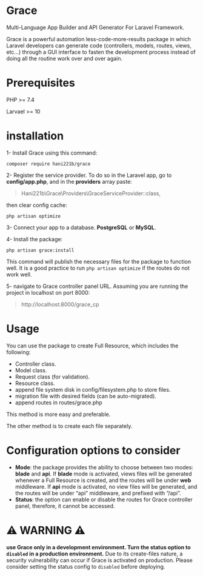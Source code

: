 # Grace
Multi-Language App Builder and API Generator For Laravel Framework.

Grace is a powerful automation less-code-more-results package in which Laravel developers can generate code (controllers, models, routes, views, etc…) through a GUI interface to fasten the development process instead of doing all the routine work over and over again.

# Prerequisites

PHP >= 7.4

Larvael >= 10

# installation

1- Install Grace using this command:

 `composer require hani221b/grace`

2- Register the service provider. To do so in the Laravel app, go to **config/app.php**, and in the **providers** array paste:

> Hani221b\Grace\Providers\GraceServiceProvider::class,

  then clear config cache:

  `php artisan optimize`

3- Connect your app to a database. **PostgreSQL** or **MySQL**.

4- Install the package:

 `php artisan grace:install`

This command will publish the necessary files for the package to function well.
It is a good practice to run `php artisan optimize` if the routes do not work well.

5- navigate to Grace controller panel URL. Assuming you are running the project in localhost on port 8000:

> http://localhost:8000/grace_cp

# Usage

You can use the package to create Full Resource, which includes the following:
- Controller class.
- Model class.
- Request class (for validation).
- Resource class.
- append file system disk in config/filesystem.php to store files.
- migration file with desired fields (can be auto-migrated).
- append routes in routes/grace.php

This method is more easy and preferable.

The other method is to create each file separately. 

# Configuration options to consider

- **Mode**: the package provides the ability to choose between two modes: **blade** and **api**.
If **blade** mode is activated, views files will be generated whenever a Full Resource is created, and the routes will be under **web** middleware.
If **api** mode is activated, no view files will be generated, and the routes will be under “api” middleware, and prefixed with “/api”.
- **Status**: the option can enable or disable the routes for Grace controller panel, therefore, it cannot be accessed.

# ⚠️ WARNING ⚠️

**use Grace only in a development environment. Turn the status option to `disabled` in a production environment.**
Due to its create-files nature, a security vulnerability can occur if Grace is activated on production. Please consider setting the status config to `disabled` before deploying. 


